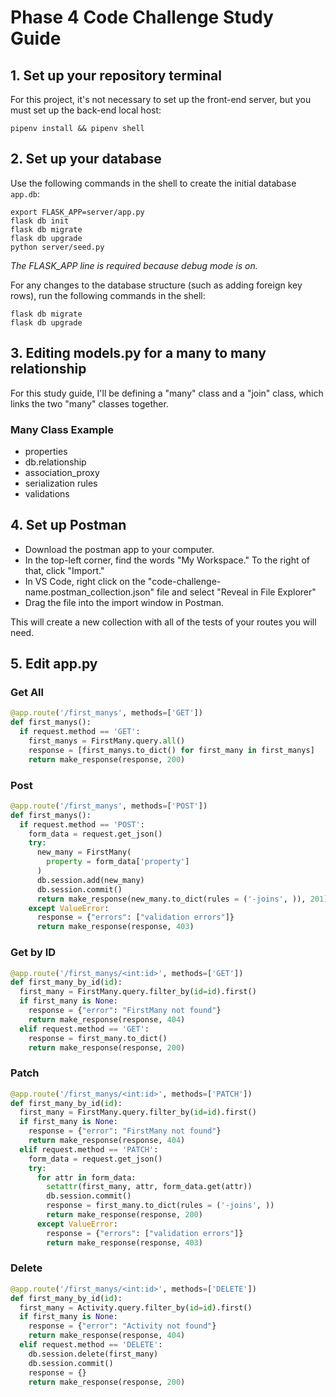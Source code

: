 # Phase 4 Code Challenge Study Guide
## 1. Set up your repository terminal
For this project, it's not necessary to set up the front-end server, but you must set up the back-end local host:

```console
pipenv install && pipenv shell
```

## 2. Set up your database
Use the following commands in the shell to create the initial database `app.db`: 

```console
export FLASK_APP=server/app.py
flask db init
flask db migrate
flask db upgrade
python server/seed.py
```
*The FLASK_APP line is required because debug mode is on.*

For any changes to the database structure (such as adding foreign key rows), run the following commands in the shell:

```console
flask db migrate
flask db upgrade
```

## 3. Editing models.py for a many to many relationship
For this study guide, I'll be defining a "many" class and a "join" class, which links the two "many" classes together.

### Many Class Example
- properties
- db.relationship
- association_proxy
- serialization rules
- validations

## 4. Set up Postman
- Download the postman app to your computer.
- In the top-left corner, find the words "My Workspace." To the right of that, click "Import."
- In VS Code, right click on the "code-challenge-name.postman_collection.json" file and select "Reveal in File Explorer"
- Drag the file into the import window in Postman.

This will create a new collection with all of the tests of your routes you will need.

## 5. Edit app.py
### Get All
```python
@app.route('/first_manys', methods=['GET'])
def first_manys():
  if request.method == 'GET':
    first_manys = FirstMany.query.all()
    response = [first_manys.to_dict() for first_many in first_manys]
    return make_response(response, 200)
```
### Post
```python
@app.route('/first_manys', methods=['POST'])
def first_manys():
  if request.method == 'POST':
    form_data = request.get_json()
    try:
      new_many = FirstMany(
        property = form_data['property']
      )
      db.session.add(new_many)
      db.session.commit()
      return make_response(new_many.to_dict(rules = ('-joins', )), 201)
    except ValueError:
      response = {"errors": ["validation errors"]}
      return make_response(response, 403)
```
### Get by ID
```python
@app.route('/first_manys/<int:id>', methods=['GET'])
def first_many_by_id(id):
  first_many = FirstMany.query.filter_by(id=id).first()
  if first_many is None:
    response = {"error": "FirstMany not found"}
    return make_response(response, 404)
  elif request.method == 'GET':
    response = first_many.to_dict()
    return make_response(response, 200)
```
### Patch
```python
@app.route('/first_manys/<int:id>', methods=['PATCH'])
def first_many_by_id(id):
  first_many = FirstMany.query.filter_by(id=id).first()
  if first_many is None:
    response = {"error": "FirstMany not found"}
    return make_response(response, 404)
  elif request.method == 'PATCH':
    form_data = request.get_json()
    try:
      for attr in form_data:
        setattr(first_many, attr, form_data.get(attr))
        db.session.commit()
        response = first_many.to_dict(rules = ('-joins', ))
        return make_response(response, 200)
      except ValueError:
        response = {"errors": ["validation errors"]}
        return make_response(response, 403)
```
### Delete
```python
@app.route('/first_manys/<int:id>', methods=['DELETE'])
def first_many_by_id(id):
  first_many = Activity.query.filter_by(id=id).first()
  if first_many is None:
    response = {"error": "Activity not found"}
    return make_response(response, 404)
  elif request.method == 'DELETE':
    db.session.delete(first_many)
    db.session.commit()
    response = {}
    return make_response(response, 200)
```